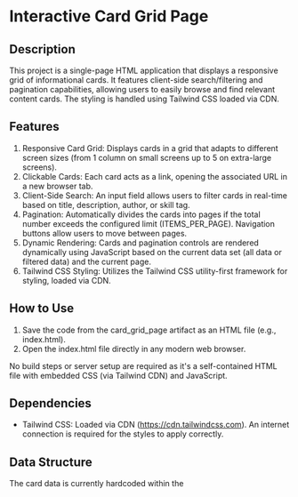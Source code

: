 # Interactive Card Grid Page

## Description
This project is a single-page HTML application that displays a responsive grid of informational cards. It features client-side search/filtering and pagination capabilities, allowing users to easily browse and find relevant content cards. The styling is handled using Tailwind CSS loaded via CDN.

## Features
1. Responsive Card Grid: Displays cards in a grid that adapts to different screen sizes (from 1 column on small screens up to 5 on extra-large screens).
1. Clickable Cards: Each card acts as a link, opening the associated URL in a new browser tab.
1. Client-Side Search: An input field allows users to filter cards in real-time based on title, description, author, or skill tag.
1. Pagination: Automatically divides the cards into pages if the total number exceeds the configured limit (ITEMS_PER_PAGE). Navigation buttons allow users to move between pages.
1. Dynamic Rendering: Cards and pagination controls are rendered dynamically using JavaScript based on the current data set (all data or filtered data) and the current page.
1. Tailwind CSS Styling: Utilizes the Tailwind CSS utility-first framework for styling, loaded via CDN.

## How to Use
1. Save the code from the card_grid_page artifact as an HTML file (e.g., index.html).
2. Open the index.html file directly in any modern web browser.

No build steps or server setup are required as it's a self-contained HTML file with embedded CSS (via Tailwind CDN) and JavaScript.

## Dependencies
- Tailwind CSS: Loaded via CDN (https://cdn.tailwindcss.com). An internet connection is required for the styles to apply correctly.

## Data Structure
The card data is currently hardcoded within the <script> tag in the HTML file as a JavaScript array of objects. Each card object follows this structure:

|Field| Description|
|----|----|
|id           | Unique identifier (currently unused but good practice)|
|title        | Main title of the card|
|publishedDate| Date string (e.g., "March 1, 2025")|
|description  | Descriptive text content|
|linkUrl      | URL the card links to|
|author       | Name of the author/creator|
|skill        | Skill category/tag (e.g., "Python", "CSS")|


```json
{
  id: Number
  title: String
  publishedDate: String
  description: String
  linkUrl: String
  author: String
  skill: String
}
```

## Future Enhancements
1. Fetch Data from API: Load card data dynamically from an external API instead of hardcoding it.
1. Advanced Filtering/Sorting: Add options to sort cards (e.g., by date, title) or filter by specific skills/authors using dropdowns or checkboxes.
1. Line Clamp Plugin: Officially include the @tailwindcss/line-clamp plugin (requires a build step or alternative CDN) for more robust description truncation.
1. State Management: For more complex versions, consider a simple state management approach.
1. Accessibility Improvements: Further review and enhance accessibility features (e.g., more descriptive aria-labels, keyboard navigation testing).
1. Loading State: Add a visual indicator while data might be loading (more relevant if fetching from an API).
1. Error Handling: Implement more robust error handling, especially if fetching data externally.